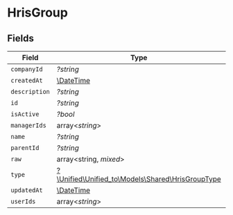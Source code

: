 # HrisGroup


## Fields

| Field                                                                                    | Type                                                                                     | Required                                                                                 | Description                                                                              |
| ---------------------------------------------------------------------------------------- | ---------------------------------------------------------------------------------------- | ---------------------------------------------------------------------------------------- | ---------------------------------------------------------------------------------------- |
| `companyId`                                                                              | *?string*                                                                                | :heavy_minus_sign:                                                                       | N/A                                                                                      |
| `createdAt`                                                                              | [\DateTime](https://www.php.net/manual/en/class.datetime.php)                            | :heavy_minus_sign:                                                                       | N/A                                                                                      |
| `description`                                                                            | *?string*                                                                                | :heavy_minus_sign:                                                                       | N/A                                                                                      |
| `id`                                                                                     | *?string*                                                                                | :heavy_minus_sign:                                                                       | N/A                                                                                      |
| `isActive`                                                                               | *?bool*                                                                                  | :heavy_minus_sign:                                                                       | N/A                                                                                      |
| `managerIds`                                                                             | array<*string*>                                                                          | :heavy_minus_sign:                                                                       | N/A                                                                                      |
| `name`                                                                                   | *?string*                                                                                | :heavy_minus_sign:                                                                       | N/A                                                                                      |
| `parentId`                                                                               | *?string*                                                                                | :heavy_minus_sign:                                                                       | N/A                                                                                      |
| `raw`                                                                                    | array<string, *mixed*>                                                                   | :heavy_minus_sign:                                                                       | N/A                                                                                      |
| `type`                                                                                   | [?\Unified\Unified_to\Models\Shared\HrisGroupType](../../Models/Shared/HrisGroupType.md) | :heavy_minus_sign:                                                                       | N/A                                                                                      |
| `updatedAt`                                                                              | [\DateTime](https://www.php.net/manual/en/class.datetime.php)                            | :heavy_minus_sign:                                                                       | N/A                                                                                      |
| `userIds`                                                                                | array<*string*>                                                                          | :heavy_minus_sign:                                                                       | N/A                                                                                      |